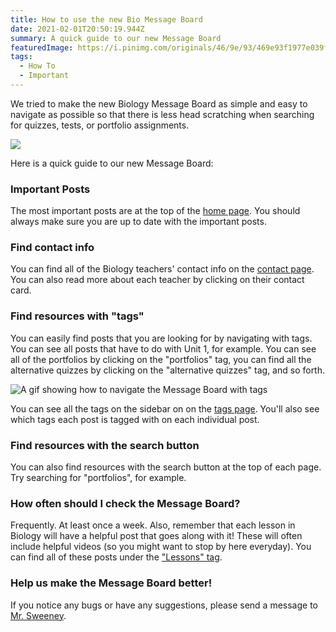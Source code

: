 ```yaml
---
title: How to use the new Bio Message Board
date: 2021-02-01T20:50:19.944Z
summary: A quick guide to our new Message Board
featuredImage: https://i.pinimg.com/originals/46/9e/93/469e93f1977e039f13730a84c4c3ed7f.jpg
tags:
  - How To
  - Important
---
```

We tried to make the new Biology Message Board as simple and easy to navigate as possible so that there is less head scratching when searching for quizzes, tests, or portfolio assignments.

![](https://i.pinimg.com/originals/46/9e/93/469e93f1977e039f13730a84c4c3ed7f.jpg)

Here is a quick guide to our new Message Board:

### Important Posts

The most important posts are at the top of the [home page](/). You should always make sure you are up to date with the important posts.

### Find contact info

You can find all of the Biology teachers' contact info on the [contact page](/contact/). You can also read more about each teacher by clicking on their contact card.

### Find resources with "tags"

You can easily find posts that you are looking for by navigating with tags. You can see all posts that have to do with Unit 1, for example. You can see all of the portfolios by clicking on the "portfolios" tag, you can find all the alternative quizzes by clicking on the "alternative quizzes" tag, and so forth.

![A gif showing how to navigate the Message Board with tags ](/static/img/how-to-use-tags-mb.gif)

You can see all the tags on the sidebar on on the [tags page](/tags). You'll also see which tags each post is tagged with on each individual post.

### Find resources with the search button

You can also find resources with the search button at the top of each page. Try searching for "portfolios", for example.

### How often should I check the Message Board?

Frequently. At least once a week. Also, remember that each lesson in Biology will have a helpful post that goes along with it! These will often include helpful videos (so you might want to stop by here everyday). You can find all of these posts under the ["Lessons" tag](/tags/lessons/).

### Help us make the Message Board better!

If you notice any bugs or have any suggestions, please send a message to [Mr. Sweeney](https://www.connexus.com/webmail?hideHeader=true/#/composemessage?idWebuser=2786770).